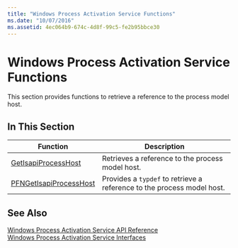 ```yaml
---
title: "Windows Process Activation Service Functions"
ms.date: "10/07/2016"
ms.assetid: 4ec064b9-674c-4d8f-99c5-fe2b95bbce30
---
```

# Windows Process Activation Service Functions
This section provides functions to retrieve a reference to the process model host.  
  
## In This Section  
  
|Function|Description|  
|--------------|-----------------|  
|[GetIsapiProcessHost](../../web-development-reference/native-code-api-reference/getisapiprocesshost-function.md)|Retrieves a reference to the process model host.|  
|[PFNGetIsapiProcessHost](../../web-development-reference/native-code-api-reference/pfngetisapiprocesshost-function.md)|Provides a `typdef` to retrieve a reference to the process model host.|  
  
## See Also  
 [Windows Process Activation Service API Reference](../../web-development-reference/native-code-api-reference/windows-process-activation-service-api-reference.md)   
 [Windows Process Activation Service Interfaces](../../web-development-reference/native-code-api-reference/windows-process-activation-service-interfaces.md)
